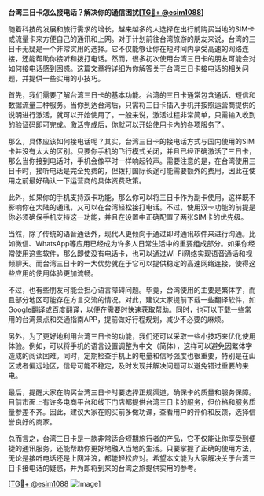 **台湾三日卡怎么接电话？解决你的通信困扰[[TG💪+ @esim1088](https://t.me/s/esim1088)]**

随着科技的发展和旅行需求的增长，越来越多的人选择在出行前购买当地的SIM卡或流量卡来方便自己的通讯和上网。对于计划前往台湾旅游的朋友来说，台湾的三日卡无疑是一个非常实用的选择。它不仅能够让你在短时间内享受高速的网络连接，还能帮助你接听和拨打电话。然而，很多初次使用台湾三日卡的朋友可能会对如何接电话感到困惑。这篇文章将详细为你解答关于台湾三日卡接电话的相关问题，并提供一些实用的小技巧。

首先，我们需要了解台湾三日卡的基本功能。台湾的三日卡通常包含通话、短信和数据流量三种服务。当你到达台湾后，只需将三日卡插入手机并按照运营商提供的说明进行激活，就可以开始使用了。一般来说，激活过程非常简单，只需输入收到的验证码即可完成。激活完成后，你就可以开始使用卡内的各项服务了。

那么，具体应该如何接电话呢？其实，台湾三日卡的接电话方式与国内使用的SIM卡并没有太大的区别。只要你手机的飞行模式关闭，并且已经正确激活了三日卡，那么当你接到电话时，手机会像平时一样响起铃声。需要注意的是，在台湾使用三日卡时，接听电话是完全免费的，但拨打国际长途可能需要额外的费用，因此在使用之前最好确认一下运营商的具体资费政策。

此外，如果你的手机支持双卡功能，那么你可以将三日卡作为副卡使用，这样既不影响你在大陆的通讯，又可以在台湾轻松接打电话。不过，使用双卡功能的前提是你必须确保手机支持这一功能，并且在设置中正确配置了两张SIM卡的优先级。

当然，除了传统的语音通话外，现代人更倾向于通过即时通讯软件来进行沟通。比如微信、WhatsApp等应用已经成为许多人日常生活中的重要组成部分。如果你经常使用这些软件，那么即使没有电话卡，也可以通过Wi-Fi网络实现语音通话和视频聊天。而台湾三日卡的一大优势就在于它可以提供稳定的高速网络连接，使得这些应用的使用体验更加流畅。

不过，也有些朋友可能会担心语言障碍问题。毕竟，台湾使用的主要是繁体字，而且部分地区可能存在方言交流的情况。对此，建议大家提前下载一些翻译软件，如Google翻译或百度翻译，以便在需要时快速获取帮助。同时，也可以下载一些常用的台湾景点和交通指南APP，提前做好行程规划，减少不必要的麻烦。

另外，为了更好地利用台湾三日卡的功能，我们还可以采取一些小技巧来优化使用体验。例如，可以将手机的语言设置调整为中文（简体），这样可以避免因繁体字造成的阅读困难。同时，定期检查手机上的电量和信号强度也很重要，特别是在山区或者偏远地区，信号可能不稳定，及时发现并解决问题可以避免错过重要的来电。

最后，提醒大家在购买台湾三日卡时要选择正规渠道，确保卡的质量和服务保障。目前市面上有许多电商平台和线下门店都提供台湾三日卡的服务，但价格和服务质量参差不齐。因此，建议大家在购买前多做功课，查看用户的评价和反馈，选择信誉良好的商家。

总而言之，台湾三日卡是一款非常适合短期旅行者的产品，它不仅能让你享受到便捷的通讯服务，还能帮助你更好地融入当地的生活。只要掌握了正确的使用方法，无论是接听电话还是上网冲浪，都能轻松应对。希望本文能为大家解决关于台湾三日卡接电话的疑惑，并为即将到来的台湾之旅提供实用的参考。

[[TG💪+ @esim1088](https://t.me/s/esim1088) ![Image](https://i.postimg.cc/4NQfJmqS/Snipaste-2025-05-13-00-14-12.png)]